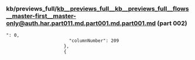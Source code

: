 ### kb/previews_full/kb__previews_full__kb__previews_full__flows__master-first__master-only@auth.har.part011.md.part001.md.part001.md (part 002)

```md
": 0,
                        "columnNumber": 209
                      },
                      {
                       
```

```
